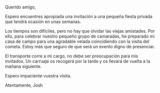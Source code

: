 Querido amigo,

Espero encuentres apropiada una invitación a una pequeña fiesta privada que tendrá ocasión en unas semanas.

Los tiempos son difíciles, pero no hay que olvidar las viejas amistades. Por ello, para celebrar nuestro pequeño grupo de camaradas, he preparado mi casa de campo para una agradable velada coincidiendo con la visita del cometa. Estoy más que seguro de que será un evento digno de presenciar.

El transporte corre a mi cargo, no debe ser preocupación para mis invitados. Un carruaje os recogerá por la tarde y os llevará de vuelta a la mañana siguiente.

Espero impaciente vuestra visita.

Atentamente,
Josh
